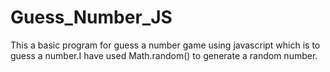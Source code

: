 # Guess_Number_JS

This a basic program for guess a number game using javascript which is to guess a number.I have used Math.random() to generate a random number.
